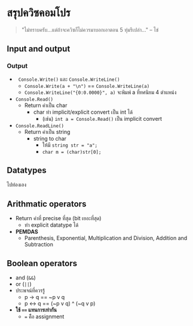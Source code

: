 # สรุปควิซคอมโปร

> "ไม่ทราบครับ...แต่ถ้าจะควิซก็ไม่ควรมาบอกเอาตอน 5 ทุ่มรึเปล่า..." – ไข่

## Input and output

### Output
* ` Console.Write()` และ `Console.WriteLine()`
    * `Console.Write(a + "\n")` == `Console.WriteLine(a)`
    * `Console.WriteLine("{0:0.0000}", a)` จะพิมพ์ a ที่ทศนิยม 4 ตำแหน่ง
* `Console.Read()`
    * Return ค่าเป็น char
        * char ทำ implicit/explicit convert เป็น int ได้
            * (เช่น) `int a = Console.Read()` เป็น implicit convert
*  `Console.ReadLine()`
    * Return ค่าเป็น string
        * string to char
            * ให้มี `string str = "a";`
            * `char m = (char)str[0];`

## Datatypes
ไปท่องเอง

## Arithmatic operators
* Return ค่าที่ precise ที่สุด (bit เยอะที่สุด)
    * ทำ explicit datatype ได้
* __PEMDAS__
    * Parenthesis, Exponential, Multiplication and Division, Addition and Subtraction

## Boolean operators
* and (`&&`)
* or (`||`)
* ประพจน์ที่ควรรู้
    * p -> q == ~p v q
    * p <-> q == (~p v q) ^ (~q v p)
* __ใช้ `==` แทนการเท่ากัน__
    * `=` คึือ assignment
